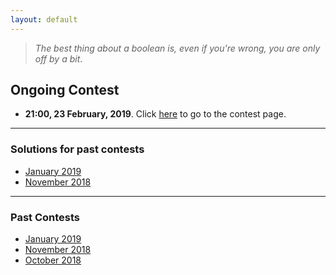 ```yaml
---
layout: default
---
```


> *The best thing about a boolean is, even if you're wrong, you are only off by a bit*.

## Ongoing Contest
- **21:00, 23 February, 2019**. Click [here](https://www.hackerrank.com/contests/uvce-ncode-february-2019/challenges)
to go to the contest page.

* * *

### Solutions for past contests
- [January 2019](./editorials/january-2019/index.html)
- [November 2018](./editorials/november-2018/index.html)

* * *

### Past Contests
- [January 2019](https://www.hackerrank.com/contests/uvce-ncode-january-2019/challenges)
- [November 2018](https://www.hackerrank.com/contests/uvce-ncode-november-2018/challenges)
- [October 2018](https://www.hackerrank.com/contests/uvce-ncode-october-2018/)

